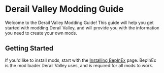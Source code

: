 Derail Valley Modding Guide
===========================

Welcome to the Derail Valley Modding Guide!
This guide will help you get started with modding Derail Valley, and will provide you with the information you need to create your own mods.


Getting Started
---------------

If you'd like to install mods, start with the [Installing BepInEx][installing-bepinex] page.
BepInEx is the mod loader Derail Valley uses, and is required for all mods to work.


[installing-bepinex]: ./users/installing-bepinex.md
